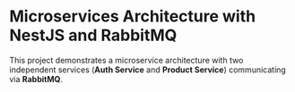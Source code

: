 
# Microservices Architecture with NestJS and RabbitMQ

This project demonstrates a microservice architecture with two independent services (**Auth Service** and **Product Service**) communicating via **RabbitMQ**.
